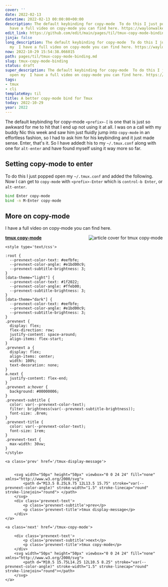 ```yaml
---
cover: ''
date: 2022-02-13
datetime: 2022-02-13 00:00:00+00:00
description: The default keybinding for copy-mode  To do this I just popped open my  I
  have a full video on copy-mode you can find here. https://waylonwalker.com/tmux-copy-m
edit_link: https://github.com/edit/main/pages/til/tmux-copy-mode-binding.md
jinja: false
long_description: The default keybinding for copy-mode  To do this I just popped open
  my  I have a full video on copy-mode you can find here. https://waylonwalker.com/tmux-copy-mode/
now: 2022-10-29 15:54:38.066015
path: pages/til/tmux-copy-mode-binding.md
slug: tmux-copy-mode-binding
status: draft
super_description: The default keybinding for copy-mode  To do this I just popped
  open my  I have a full video on copy-mode you can find here. https://waylonwalker.com/tmux-copy-mode/
tags:
- tmux
- cli
templateKey: til
title: A better copy-mode bind for Tmux
today: 2022-10-29
year: 2022
---
```


The default keybinding for copy-mode `<prefix>-[` is one that is just so
awkward for me to hit that I end up not using it at all.  I was on a
call with my buddy Nic this week and saw him just fluidly jump into
`copy-mode` in an effortless fashion, so I had to ask him for his
keybinding and it just made sense. Enter, that's it.  So I have addedt
his to my `~/.tmux.conf` along with one for `alt-enter` and have found
myself using it way more so far.

## Setting copy-mode to enter

To do this I just popped open my `~/.tmux.conf` and added the following.
Now I can get to `copy-mode` with `<prefix>-Enter` which is `control-b
Enter`, or `alt-enter`.

```bash
bind Enter copy-mode
bind -n M-Enter copy-mode
```

## More on copy-mode

I have a full video on copy-mode you can find here.


<div class="onelinelink-wrapper">
    <a class="onelinelink" href="https://waylonwalker.com/tmux-copy-mode/">
        <img style="float: right;" align='right' src="https://covers.waylonwalker.com/tmux-copy-mode.jpg" alt="article cover for tmux copy-mode"/>
        <p><strong>tmux copy-mode</strong></p>
    </a>
</div>

<div class='prevnext'>

    <style type='text/css'>

    :root {
      --prevnext-color-text: #eefbfe;
      --prevnext-color-angle: #e1bd00c9;
      --prevnext-subtitle-brightness: 3;
    }
    [data-theme="light"] {
      --prevnext-color-text: #1f2022;
      --prevnext-color-angle: #ffeb00;
      --prevnext-subtitle-brightness: 3;
    }
    [data-theme="dark"] {
      --prevnext-color-text: #eefbfe;
      --prevnext-color-angle: #e1bd00c9;
      --prevnext-subtitle-brightness: 3;
    }
    .prevnext {
      display: flex;
      flex-direction: row;
      justify-content: space-around;
      align-items: flex-start;
    }
    .prevnext a {
      display: flex;
      align-items: center;
      width: 100%;
      text-decoration: none;
    }
    a.next {
      justify-content: flex-end;
    }
    .prevnext a:hover {
      background: #00000006;
    }
    .prevnext-subtitle {
      color: var(--prevnext-color-text);
      filter: brightness(var(--prevnext-subtitle-brightness));
      font-size: .8rem;
    }
    .prevnext-title {
      color: var(--prevnext-color-text);
      font-size: 1rem;
    }
    .prevnext-text {
      max-width: 30vw;
    }
    </style>
    
    <a class='prev' href='/tmux-display-message'>
    

        <svg width="50px" height="50px" viewbox="0 0 24 24" fill="none" xmlns="http://www.w3.org/2000/svg">
            <path d="M13.5 8.25L9.75 12L13.5 15.75" stroke="var(--prevnext-color-angle)" stroke-width="1.5" stroke-linecap="round" stroke-linejoin="round"> </path>
        </svg>
        <div class='prevnext-text'>
            <p class='prevnext-subtitle'>prev</p>
            <p class='prevnext-title'>tmux display-message</p>
        </div>
    </a>
    
    <a class='next' href='/tmux-copy-mode'>
    
        <div class='prevnext-text'>
            <p class='prevnext-subtitle'>next</p>
            <p class='prevnext-title'>tmux copy-mode</p>
        </div>
        <svg width="50px" height="50px" viewbox="0 0 24 24" fill="none" xmlns="http://www.w3.org/2000/svg">
            <path d="M10.5 15.75L14.25 12L10.5 8.25" stroke="var(--prevnext-color-angle)" stroke-width="1.5" stroke-linecap="round" stroke-linejoin="round"></path>
        </svg>
    </a>
  </div>